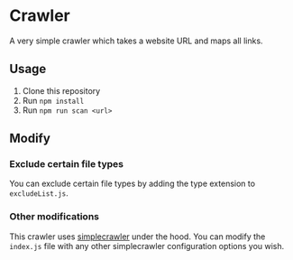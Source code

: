 # Crawler

A very simple crawler which takes a website URL and maps all links.

## Usage

1. Clone this repository
2. Run `npm install`
3. Run `npm run scan <url>`

## Modify

### Exclude certain file types

You can exclude certain file types by adding the type extension to `excludeList.js`.

### Other modifications

This crawler uses [simplecrawler](https://github.com/simplecrawler/simplecrawler) under the hood. You can modify the `index.js` file with any other simplecrawler configuration options you wish.